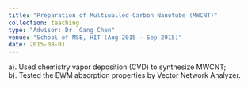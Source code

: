 ```yaml
---
title: "Preparation of Multiwalled Carbon Nanotube (MWCNT)"
collection: teaching
type: "Advisor: Dr. Gang Chen"
venue: "School of MSE, HIT (Aug 2015 - Sep 2015)"
date: 2015-08-01
---
```


a).	Used chemistry vapor deposition (CVD) to synthesize MWCNT;     
b).	Tested the EWM absorption properties by Vector Network Analyzer.
